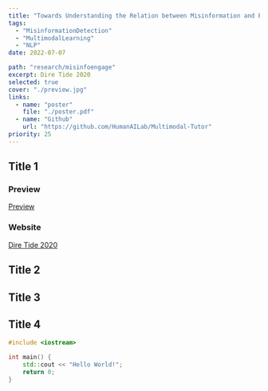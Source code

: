 ```yaml
---
title: "Towards Understanding the Relation between Misinformation and Engagement"
tags:
  - "MisinformationDetection"
  - "MultimodalLearning"
  - "NLP"
date: 2022-07-07

path: "research/misinfoengage"
excerpt: Dire Tide 2020
selected: true
cover: "./preview.jpg"
links:
  - name: "poster"
    file: "./poster.pdf"
  - name: "Github"
    url: "https://github.com/HumanAILab/Multimodal-Tutor"
priority: 25
---
```


## Title 1

### Preview

[Preview](./preview.jpg)

### Website

[Dire Tide 2020](https://www.dota2.com/diretide/?l=english)

## Title 2

## Title 3

## Title 4

```cpp
#include <iostream>

int main() {
    std::cout << "Hello World!";
    return 0;
}
```
